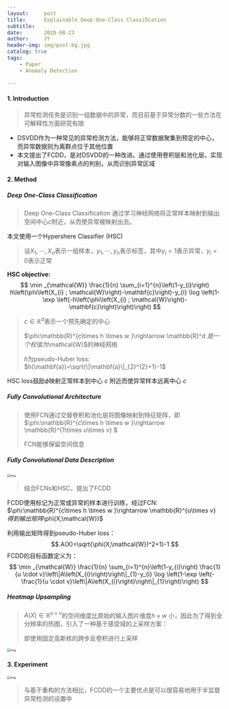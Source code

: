 ```yaml
---
layout:     post
title:      Explainable Deep One-Class Classiﬁcation
subtitle:  
date:       2020-08-23
author:     JY
header-img: img/post-bg.jpg
catalog: true
tags:
    - Paper
    - Anomaly Detection

---
```




#### 1. Introduction

> 异常检测任务是识别一组数据中的异常，而目前基于异常分数的一些方法在可解释性方面研究有限

- DSVDD作为一种常见的异常检测方法，能够将正常数据聚集到预定的中心，而异常数据则为离群点位于其他位置
- 本文提出了FCDD，是对DSVDD的一种改进。通过使用卷积层和池化层，实现对输入图像中异常像素点的判别，从而识别异常区域



#### 2. Method

##### Deep One-Class Classification

> Deep One-Class Classification 通过学习神经网络将正常样本映射到输出空间中心$c$附近，从而使异常被映射出去。



本文使用一个Hypershere Classifier (HSC) 

> 设$X_1,\cdots,X_n$表示一组样本，$y_1,\cdots,y_n$表示标签，其中$y_i=1$表示异常，$y_i=0$表示正常



**HSC objective:**
$$
\min _{\mathcal{W}} \frac{1}{n} \sum_{i=1}^{n}\left(1-y_{i}\right) h\left(\phi\left(X_{i} ; \mathcal{W}\right)-\mathbf{c}\right)-y_{i} \log \left(1-\exp \left(-h\left(\phi\left(X_{i} ; \mathcal{W}\right)-\mathbf{c}\right)\right)\right)
$$

> $c\in \mathbb{R}^d$表示一个预先确定的中心
>
> $\phi:\mathbb{R}^{c\times h \times w }\rightarrow \mathbb{R}^d $是一个权值为$\mathcal{W}$的神经网络
>
> $h$为pseudo-Huber loss: $h(\mathbf{a})=\sqrt{\|\mathbf{a}\|_{2}^{2}+1}-1$

HSC loss鼓励$\phi$映射正常样本到中心 $c$ 附近而使异常样本远离中心 $c$



##### Fully Convolutional Architecture

> 使用FCN通过交替卷积和池化层将图像映射到特征矩阵，即$\phi:\mathbb{R}^{c\times h \times w }\rightarrow \mathbb{R}^{1\times u\times v} $
>
> FCN能够保留空间信息



##### Fully Convolutional Data Description

<img src="https://github.com/ZJU-CVs/zju-cvs.github.io/raw/master/img/Anomaly-Detection/3.png" alt="img" style="zoom:50%;" />

> 结合FCNs和HSC，提出了FCDD

FCDD使用标记为正常或异常的样本进行训练，经过FCN: $\phi:\mathbb{R}^{c\times h \times w }\rightarrow \mathbb{R}^{u\times v} $得到输出矩阵$\phi(X;\mathcal{W})$

利用输出矩阵得到pseudo-Huber loss：
$$
A(X)=\sqrt{\phi(X;\mathcal{W})^2+1}-1
$$
FCDD的目标函数定义为：
$$
\min _{\mathcal{W}} \frac{1}{n} \sum_{i=1}^{n}\left(1-y_{i}\right) \frac{1}{u \cdot v}\left\|A\left(X_{i}\right)\right\|_{1}-y_{i} \log \left(1-\exp \left(-\frac{1}{u \cdot v}\left\|A\left(X_{i}\right)\right\|_{1}\right)\right)
$$


##### Heatmap Upsampling

> $A(X)\in\mathbb{R}^{u\times v}$的空间维度比原始的输入图片维度$h\times w$ 小，因此为了得到全分辨率的热图，引入了一种基于感受域的上采样方案：
>
> 即使用固定高斯核的跨步反卷积进行上采样

<img src="https://github.com/ZJU-CVs/zju-cvs.github.io/raw/master/img/Anomaly-Detection/2.png" alt="img" style="zoom:50%;" />



#### 3. Experiment

<img src="https://github.com/ZJU-CVs/zju-cvs.github.io/raw/master/img/Anomaly-Detection/1.png" alt="img" style="zoom:50%;" />



> 与基于重构的方法相比，FCDD的一个主要优点是可以很容易地用于半监督异常检测的设置中